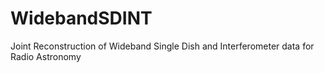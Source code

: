 # WidebandSDINT
Joint Reconstruction of Wideband Single Dish and Interferometer data for Radio Astronomy
